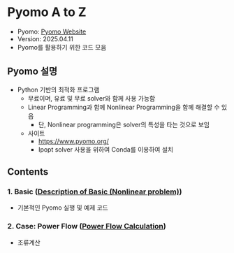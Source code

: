 # Pyomo A to Z 

- Pyomo: [Pyomo Website](https://www.pyomo.org/)
- Version: 2025.04.11
- Pyomo를 활용하기 위한 코드 모음

## Pyomo 설명 

- Python 기반의 최적화 프로그램
  - 무료이며, 유료 및 무료 solver와 함께 사용 가능함
  - Linear Programming과 함께 Nonlinear Programming을 함께 해결할 수 있음
    - 단, Nonlinear programming은 solver의 특성을 타는 것으로 보임
  - 사이트
    - https://www.pyomo.org/
    - Ipopt solver 사용을 위하여 Conda를 이용하여 설치


## Contents
### 1. Basic ([Description of Basic (Nonlinear problem)](./Basic/Nonliear_problem/Readme_test_nonlinear.md))
- 기본적인 Pyomo 실행 및 예제 코드

### 2. Case: Power Flow ([Power Flow Calculation](./Power_flow/Readme_powerflow.md))
- 조류계산
